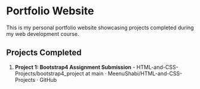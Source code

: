 


# Portfolio Website

This is my personal portfolio website showcasing projects completed during my web development course.

## Projects Completed
1. **Project 1: Bootstrap4 Assignment Submission** - HTML-and-CSS-Projects/bootstrap4_project at main · MeenuShabi/HTML-and-CSS-Projects · GitHub
